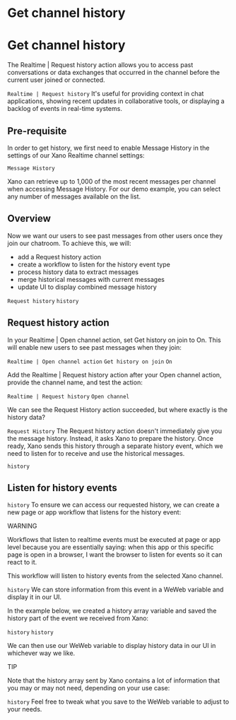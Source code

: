 # Get channel history ​


# Get channel history ​

The Realtime | Request history action allows you to access past conversations or data exchanges that occurred in the channel before the current user joined or connected.

`Realtime | Request history`
It's useful for providing context in chat applications, showing recent updates in collaborative tools, or displaying a backlog of events in real-time systems.


## Pre-requisite ​

In order to get history, we first need to enable Message History in the settings of our Xano Realtime channel settings:

`Message History`


Xano can retrieve up to 1,000 of the most recent messages per channel when accessing Message History. For our demo example, you can select any number of messages available on the list.


## Overview ​

Now we want our users to see past messages from other users once they join our chatroom. To achieve this, we will:

- add a Request history action
- create a workflow to listen for the history event type
- process history data to extract messages
- merge historical messages with current messages
- update UI to display combined message history

`Request history`
`history`

## Request history action ​

In your Realtime | Open channel action, set Get history on join to On. This will enable new users to see past messages when they join:

`Realtime | Open channel action`
`Get history on join`
`On`


Add the Realtime | Request history action after your Open channel action, provide the channel name, and test the action:

`Realtime | Request history`
`Open channel`


We can see the Request History action succeeded, but where exactly is the history data?

`Request History`
The Request history action doesn't immediately give you the message history. Instead, it asks Xano to prepare the history. Once ready, Xano sends this history through a separate history event, which we need to listen for to receive and use the historical messages.

`history`

## Listen for history events ​

`history`
To ensure we can access our requested history, we can create a new page or app workflow that listens for the history event:



WARNING

Workflows that listen to realtime events must be executed at page or app level because you are essentially saying: when this app or this specific page is open in a browser, I want the browser to listen for events so it can react to it.

This workflow will listen to history events from the selected Xano channel.

`history`
We can store information from this event in a WeWeb variable and display it in our UI.

In the example below, we created a history array variable and saved the history part of the event we received from Xano:

`history`
`history`


We can then use our WeWeb variable to display history data in our UI in whichever way we like.

TIP

Note that the history array sent by Xano contains a lot of information that you may or may not need, depending on your use case: 

`history`
Feel free to tweak what you save to the WeWeb variable to adjust to your needs.

